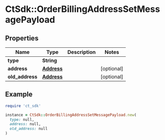 # CtSdk::OrderBillingAddressSetMessagePayload

## Properties

| Name | Type | Description | Notes |
| ---- | ---- | ----------- | ----- |
| **type** | **String** |  |  |
| **address** | [**Address**](Address.md) |  | [optional] |
| **old_address** | [**Address**](Address.md) |  | [optional] |

## Example

```ruby
require 'ct_sdk'

instance = CtSdk::OrderBillingAddressSetMessagePayload.new(
  type: null,
  address: null,
  old_address: null
)
```

